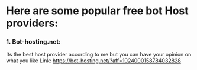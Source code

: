 # Here are some popular free bot Host providers:

### 1. Bot-hosting.net:
Its the best host provider according to me but you can have your opinion on what you like
Link: https://bot-hosting.net/?aff=1024000158784032828
